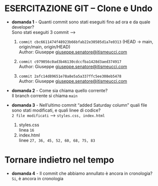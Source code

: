 # **ESERCITAZIONE GIT – Clone e Undo**
* **domanda 1** - Quanti commit sono stati eseguiti fino ad ora e da quale developer?<br />
    Sono stati eseguiti 3 commit --><br />
    1) `commit cbc6611474f48923b66bfab22e30505d1a7e0313` (HEAD -> main, origin/main, origin/HEAD)<br />
    Author: Giuseppe <giuseppe.senatore@itismeucci.com>

    2) `commit c979056c0ad3b46130cdccfba1428d3aed374917`<br />
    Author: Giuseppe <giuseppe.senatore@itismeucci.com>

    3) `commit 2afc14d89651e78a8e5a5a337ffc5ee308eb5478`<br />
    Author: Giuseppe <giuseppe.senatore@itismeucci.com>

* **domanda 2** - Come sia chiama quello corrente?<br />
Il branch corrente si chiama `main`

* **domanda 3** - Nell’ultimo commit
“added Saturday column” quali file sono stati
modificati, e quali linee di codice?<br />
`2 file modificati` --> `styles.css, index.html`<br />
    1. styles.css<br />
    linea `16`
    2. index.html<br />
    linee `27, 36, 45, 52, 60, 68, 75, 83`

# **Tornare indietro nel tempo**
* **domanda 4** - Il commit che abbiamo annullato è ancora in cronologia?<br />
`Si`, è ancora in cronologia